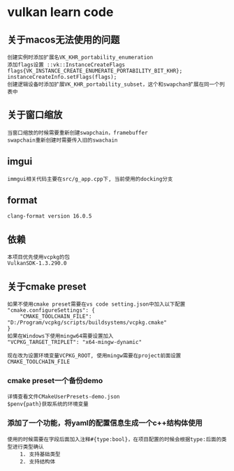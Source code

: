 # vulkan learn code

## 关于macos无法使用的问题

```text
创建实例时添加扩展名VK_KHR_portability_enumeration
添加flags设置 ::vk::InstanceCreateFlags flags{VK_INSTANCE_CREATE_ENUMERATE_PORTABILITY_BIT_KHR};
instanceCreateInfo.setFlags(flags);
创建逻辑设备时添加扩展VK_KHR_portability_subset，这个和swapchan扩展在同一个列表中
```

## 关于窗口缩放

```text
当窗口缩放的时候需要重新创建swapchain，framebuffer
swapchain重新创建时需要传入旧的swachain
```

## imgui

```text
immgui相关代码主要在src/g_app.cpp下, 当前使用的docking分支
```

## format

```text
clang-format version 16.0.5
```

## 依赖

```text
本项目优先使用vcpkg的包
VulkanSDK-1.3.290.0
```

## 关于cmake preset

```text
如果不使用cmake preset需要在vs code setting.json中加入以下配置
"cmake.configureSettings": {
    "CMAKE_TOOLCHAIN_FILE": "D:/Program/vcpkg/scripts/buildsystems/vcpkg.cmake"
}
如果在Windows下使用mingw64需要设置加入
"VCPKG_TARGET_TRIPLET": "x64-mingw-dynamic"

现在改为设置环境变量VCPKG_ROOT, 使用mingw需要在project前面设置CMAKE_TOOLCHAIN_FILE
```

### cmake preset一个备份demo

```text
详情查看文件CMakeUserPresets-demo.json
$penv{path}获取系统的环境变量
```

### 添加了一个功能，将yaml的配置信息生成一个c++结构体使用

```text
使用的时候需要在字段后面加入注释#{type:bool}，在项目配置的时候会根据type:后面的类型进行类型确认
    1. 支持基础类型
    2. 支持结构体

```
